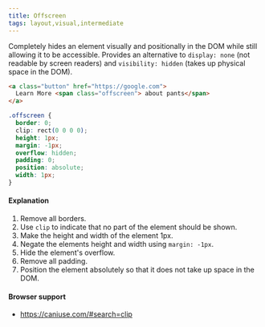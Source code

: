 ```yaml
---
title: Offscreen
tags: layout,visual,intermediate
---
```


Completely hides an element visually and positionally in the DOM while still allowing it to be accessible. 
Provides an alternative to `display: none` (not readable by screen readers) and `visibility: hidden` (takes up physical space in the DOM).

```html
<a class="button" href="https://google.com">
  Learn More <span class="offscreen"> about pants</span>
</a>
```

```css
.offscreen {
  border: 0;
  clip: rect(0 0 0 0);
  height: 1px;
  margin: -1px;
  overflow: hidden;
  padding: 0;
  position: absolute;
  width: 1px;
}
```

#### Explanation

1. Remove all borders.
2. Use `clip` to indicate that no part of the element should be shown.
3. Make the height and width of the element 1px.
4. Negate the elements height and width using `margin: -1px`.
5. Hide the element's overflow.
6. Remove all padding.
7. Position the element absolutely so that it does not take up space in the DOM.

#### Browser support

- https://caniuse.com/#search=clip
